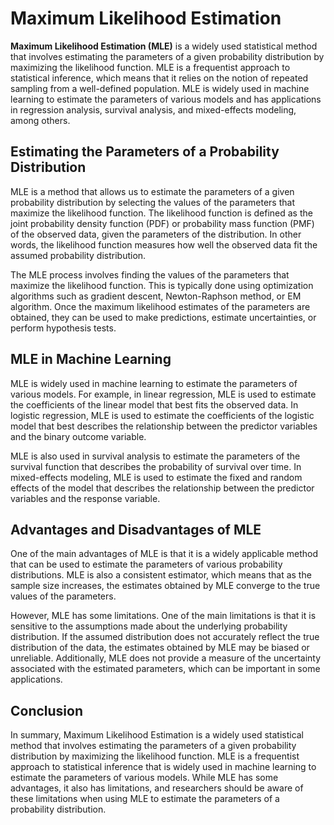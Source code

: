 # Maximum Likelihood Estimation

**Maximum Likelihood Estimation (MLE)** is a widely used statistical method that involves estimating the parameters of a given probability distribution by maximizing the likelihood function. MLE is a frequentist approach to statistical inference, which means that it relies on the notion of repeated sampling from a well-defined population. MLE is widely used in machine learning to estimate the parameters of various models and has applications in regression analysis, survival analysis, and mixed-effects modeling, among others.

## Estimating the Parameters of a Probability Distribution

MLE is a method that allows us to estimate the parameters of a given probability distribution by selecting the values of the parameters that maximize the likelihood function. The likelihood function is defined as the joint probability density function (PDF) or probability mass function (PMF) of the observed data, given the parameters of the distribution. In other words, the likelihood function measures how well the observed data fit the assumed probability distribution. 

The MLE process involves finding the values of the parameters that maximize the likelihood function. This is typically done using optimization algorithms such as gradient descent, Newton-Raphson method, or EM algorithm. Once the maximum likelihood estimates of the parameters are obtained, they can be used to make predictions, estimate uncertainties, or perform hypothesis tests.

## MLE in Machine Learning

MLE is widely used in machine learning to estimate the parameters of various models. For example, in linear regression, MLE is used to estimate the coefficients of the linear model that best fits the observed data. In logistic regression, MLE is used to estimate the coefficients of the logistic model that best describes the relationship between the predictor variables and the binary outcome variable. 

MLE is also used in survival analysis to estimate the parameters of the survival function that describes the probability of survival over time. In mixed-effects modeling, MLE is used to estimate the fixed and random effects of the model that describes the relationship between the predictor variables and the response variable.

## Advantages and Disadvantages of MLE

One of the main advantages of MLE is that it is a widely applicable method that can be used to estimate the parameters of various probability distributions. MLE is also a consistent estimator, which means that as the sample size increases, the estimates obtained by MLE converge to the true values of the parameters.

However, MLE has some limitations. One of the main limitations is that it is sensitive to the assumptions made about the underlying probability distribution. If the assumed distribution does not accurately reflect the true distribution of the data, the estimates obtained by MLE may be biased or unreliable. Additionally, MLE does not provide a measure of the uncertainty associated with the estimated parameters, which can be important in some applications.

## Conclusion

In summary, Maximum Likelihood Estimation is a widely used statistical method that involves estimating the parameters of a given probability distribution by maximizing the likelihood function. MLE is a frequentist approach to statistical inference that is widely used in machine learning to estimate the parameters of various models. While MLE has some advantages, it also has limitations, and researchers should be aware of these limitations when using MLE to estimate the parameters of a probability distribution.
